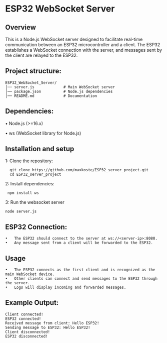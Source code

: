 # **ESP32 WebSocket Server**

## **Overview**

This is a Node.js WebSocket server designed to facilitate real-time communication between an ESP32 microcontroller and a client. The ESP32 establishes a WebSocket connection with the server, and messages sent by the client are relayed to the ESP32.

## Project structure:
```
ESP32_WebSocket_Server/
│── server.js             # Main WebSocket server
│── package.json          # Node.js dependencies
│── README.md             # Documentation
```
## **Dependencies:**

•	Node.js (>=16.x)

•	ws (WebSocket library for Node.js)

## **Installation and setup**

1: Clone the repository:
```
  git clone https://github.com/maxkoste/ESP32_server_project.git
  cd ESP32_server_project
```
2: Install dependencies:
```	
 npm install ws
``` 
3: Run the websocket server

 	node server.js


 ## **ESP32 Connection:**
  	•	The ESP32 should connect to the server at ws://<server-ip>:8080.
	•	Any message sent from a client will be forwarded to the ESP32.

 ## **Usage**
	•	The ESP32 connects as the first client and is recognized as the main WebSocket device.
	•	Other clients can connect and send messages to the ESP32 through the server.
	•	Logs will display incoming and forwarded messages.

## **Example Output:**
```
Client connected!
ESP32 connected!
Received message from client: Hello ESP32!
Sending message to ESP32: Hello ESP32!
Client disconnected!
ESP32 disconnected!
```
